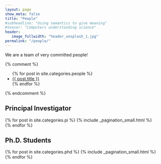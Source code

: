 ```yaml
---
layout: page
show_meta: false
title: "People"
#subheadline: "Using semantics to give meaning"
#teaser: "Computers understanding science"
header:
   image_fullwidth: "header_unsplash_1.jpg"
permalink: "/people/"
---
```

We are a team of very committed people!

{% comment %}
<ul>
    {% for post in site.categories.people %}
    <li><a href="{{ site.url }}{{ post.url }}">{{ post.title }}</a></li>
    {% endfor %}
</ul>
{% endcomment %}

## Principal Investigator


{% for post in site.categories.pi %}
  {% include _pagination_small.html %}
{% endfor %}

## Ph.D. Students

{% for post in site.categories.phd %}
  {% include _pagination_small.html %}
{% endfor %}
